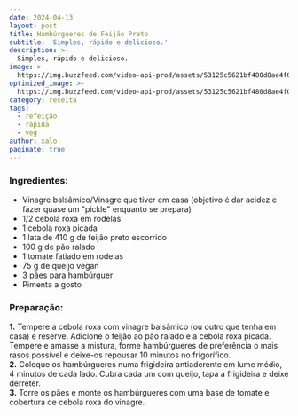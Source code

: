 ```yaml
---
date: 2024-04-13
layout: post
title: Hambúrgueres de Feijão Preto
subtitle: 'Simples, rápido e delicioso.'
description: >-
  Simples, rápido e delicioso.
image: >-
  https://img.buzzfeed.com/video-api-prod/assets/53125c5621bf480d8ae4f02b1cf4ea78/BFV8045_BlackBeanBurgers-Thumb1080B.jpg
optimized_image: >-
  https://img.buzzfeed.com/video-api-prod/assets/53125c5621bf480d8ae4f02b1cf4ea78/BFV8045_BlackBeanBurgers-Thumb1080B.jpg
category: receita
tags:
  - refeição
  - rápida
  - veg
author: xalo
paginate: true
---
```


### Ingredientes:  

* Vinagre balsâmico/Vinagre que tiver em casa (objetivo é dar acidez e fazer quase um "pickle" enquanto se prepara)  
* 1/2 cebola roxa em rodelas  
* 1 cebola roxa picada  
* 1 lata de 410 g de feijão preto escorrido  
* 100 g de pão ralado  
* 1 tomate fatiado em rodelas  
* 75 g de queijo vegan  
* 3 pães para hambúrguer  
* Pimenta a gosto  

### Preparação:  
**1.** Tempere a cebola roxa com vinagre balsâmico (ou outro que tenha em casa) e reserve. Adicione o feijão ao pão ralado e a cebola roxa picada. Tempere e amasse a mistura, forme hambúrgueres de preferência o mais rasos possível e deixe-os repousar 10 minutos no frigorífico.  
**2.** Coloque os hambúrgueres numa frigideira antiaderente em lume médio, 4 minutos de cada lado. Cubra cada um com queijo, tapa a frigideira e deixe derreter.  
**3.** Torre os pães e monte os hambúrgueres com uma base de tomate e cobertura de cebola roxa do vinagre.  
